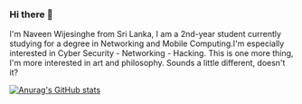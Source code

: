 ### Hi there 👋

I'm Naveen Wijesinghe from Sri Lanka, I am a 2nd-year student currently studying for a degree in Networking and Mobile Computing.I'm especially interested in Cyber Security - Networking - Hacking. This is one more thing, I'm more interested in art and philosophy. Sounds a little different, doesn't it?

[![Anurag's GitHub stats](https://github-readme-stats.vercel.app/api?username=naveen-98)](https://github.com/anuraghazra/github-readme-stats)
